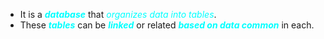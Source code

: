 - It is a ***<span style="color:#00ffff">database</span>*** that *<span style="color:#00ffff">organizes data into tables</span>*.
- These ***<span style="color:#00ffff">tables</span>*** can be ***<span style="color:#00ffff">linked</span>*** or related ***<span style="color:#00ffff">based on data common</span>*** in each.


